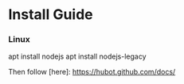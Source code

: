 # Install Guide

### Linux
   apt install nodejs
   apt install nodejs-legacy

Then follow [here]: https://hubot.github.com/docs/
